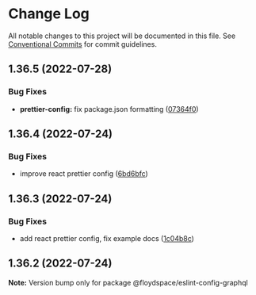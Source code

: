 # Change Log

All notable changes to this project will be documented in this file.
See [Conventional Commits](https://conventionalcommits.org) for commit guidelines.

## 1.36.5 (2022-07-28)


### Bug Fixes

* **prettier-config:** fix package.json formatting ([07364f0](https://github.com/floydspace/linters/commit/07364f022351946bcbfd8be06d6fc280fa61c271))



## 1.36.4 (2022-07-24)


### Bug Fixes

* improve react prettier config ([6bd6bfc](https://github.com/floydspace/linters/commit/6bd6bfcc75d28670b4a4a1ad615ec3279c3037c7))



## 1.36.3 (2022-07-24)


### Bug Fixes

* add react prettier config, fix example docs ([1c04b8c](https://github.com/floydspace/linters/commit/1c04b8c7948cc6e0bb5aa9b769374b2529824868))



## 1.36.2 (2022-07-24)

**Note:** Version bump only for package @floydspace/eslint-config-graphql
